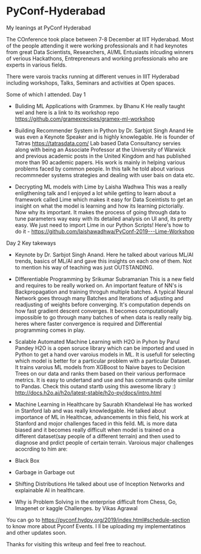 # PyConf-Hyderabad
My leanings at PyConf Hyderabad

The COnference took place between 7-8 December at IIIT Hyderabad. Most of the people attending it were working professionals and it had keynotes from great Data Scientists, Researchers, AI/ML Entusiasts inlcuding winners of verious Hackathons, Entrepreneurs and working professionals who are experts in various fields.

There were varois tracks running at different venues in IIIT Hyderabad including workshops, Talks, Seminars and activities at Open spaces.

Some of which I attended.
Day 1
* Buliding ML Applications with Grammex.
by Bhanu K
He really taught wel and here is a link to its workshop repo https://github.com/gramexrecipes/gramex-ml-workshop

* Building Recommender System in Python 
by Dr. Sarbjot Singh Anand
He was even a Keynote Speaker and is highly knowlegable. He is founder of Tatras https://tatrasdata.com/ Lab based Data Consultancy servies along with being an Associate Professor at the University of Warwick and previous academic posts in the United Kingdom and has published more than 90 academic papers. His work is mainly in helping various problems faced by common people. 
In this talk he told about various recommneder systems strategies and dealing with user bais on data etc.

* Decrypting ML models with Lime
by Laisha Wadhwa
This was a really enligthening talk and I enjoyed a lot while getting to learn about a framework called Lime which makes it easy for Data Sceintists to get an insight on what the model is learning and how its learning pictorially. Now why its important. It makes the process of going through data to tune parameters way easy with its detailed analysis on UI and, its pretty easy. We just need to import Lime in our Python Scripts!
Here's how to do it - https://github.com/laishawadhwa/PyConf-2019---Lime-Workshop

Day 2
Key takeways
* Keynote by Dr. Sarbjot Singh Anand.
Here he talked about various ML/AI trends, basics of ML/AI and gave this insights on each one of them. Not to mention his way of teaching was just OUTSTANDING.

* DIfferentiable Programming 
by Srikumar Subramanian
This is a new field and requires to be really worked on. An important feature of NN's is Backpropagation and training throguh multiple batches. A typical Neural Network goes through many Batches and Iterations of adjusting and readjusting of weights before converging. It's computation depends on how fast gradient descent converges. It becomes computationally impossible to go through many batches of when data is really really big.
heres where faster convergence is required and Differential programming comes in play. 

* Scalable Automated Machine Learning with H2O in Pyhon
by Parul Pandey
H2O is a open soruce library which can be imported and used in Python to get a hand over varoius models in ML. It is usefull for selecting which model is better for a particular problem with a particular Dataset. It trains varoius ML models from XGBoost to Naive bayes to Decision Trees on our data and ranks them based on their various performace metrics. It is easy to undertand and use and has commands quite similar to Pandas.
Check this outand startb using this awesome library :)
http://docs.h2o.ai/h2o/latest-stable/h2o-py/docs/intro.html


* Machine Learning in Healthcare
by Saurabh Khandelwal
He has worked in Stanford lab and was really knowledgable.
He talked about importance of ML in Healthcae, advancements in this field, his work at Stanford and mojor challenges faced in this feild.
ML is more data biased and it becomes really difficult when model is trained on a different dataset(say people of a different terrain) and then used to diagnose and prdict people of certain terrain. 
Varoious major challenges acocrding to him are:
 * Black Box
 * Garbage in Garbage out
 * Shifting Distributions
He talked about use of Inception Networks and explainable AI in healthcare.

* Why is Problem Solving in the enterprise difficult from Chess, Go, Imagenet or kaggle Challenges.
by Vikas Agrawal


You can go to https://pyconf.hydpy.org/2019/index.html#schedule-section to know more about Pyconf Events.
I ll be uploading my implementatinos and other updates soon.

Thanks for visiting this writeup and feel free to reachout.
